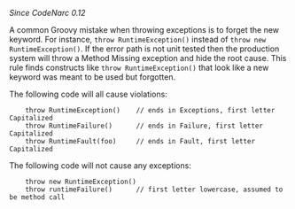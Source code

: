 *Since CodeNarc 0.12*

A common Groovy mistake when throwing exceptions is to forget the new
keyword. For instance, `throw RuntimeException()` instead of `throw new
RuntimeException()`. If the error path is not unit tested then the
production system will throw a Method Missing exception and hide the
root cause. This rule finds constructs like `throw RuntimeException()`
that look like a new keyword was meant to be used but forgotten.

The following code will all cause violations:

``` 
    throw RuntimeException()    // ends in Exceptions, first letter Capitalized
    throw RuntimeFailure()      // ends in Failure, first letter Capitalized
    throw RuntimeFault(foo)     // ends in Fault, first letter Capitalized
```

The following code will not cause any exceptions:

``` 
    throw new RuntimeException()
    throw runtimeFailure()      // first letter lowercase, assumed to be method call
```
